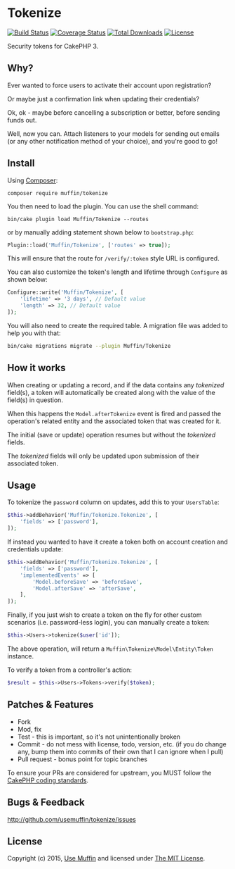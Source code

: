 # Tokenize

[![Build Status](https://img.shields.io/travis/UseMuffin/Tokenize/master.svg?style=flat-square)](https://travis-ci.org/UseMuffin/Tokenize)
[![Coverage Status](https://img.shields.io/codecov/c/github/UseMuffin/Tokenize.svg?style=flat-square)](https://codecov.io/github/UseMuffin/Tokenize)
[![Total Downloads](https://img.shields.io/packagist/dt/muffin/tokenize.svg?style=flat-square)](https://packagist.org/packages/muffin/tokenize)
[![License](https://img.shields.io/badge/license-MIT-blue.svg?style=flat-square)](LICENSE)

Security tokens for CakePHP 3.

## Why?

Ever wanted to force users to activate their account upon registration?

Or maybe just a confirmation link when updating their credentials?

Ok, ok - maybe before cancelling a subscription or better, before sending funds out.

Well, now you can. Attach listeners to your models for sending out emails (or any other
notification method of your choice), and you're good to go!

## Install

Using [Composer][composer]:

```
composer require muffin/tokenize
```

You then need to load the plugin. You can use the shell command:

```
bin/cake plugin load Muffin/Tokenize --routes
```

or by manually adding statement shown below to `bootstrap.php`:

```php
Plugin::load('Muffin/Tokenize', ['routes' => true]);
```

This will ensure that the route for `/verify/:token` style URL is configured.

You can also customize the token's length and lifetime through `Configure` as
shown below:

```php
Configure::write('Muffin/Tokenize', [
    'lifetime' => '3 days', // Default value
    'length' => 32, // Default value
]);
```

You will also need to create the required table. A migration file was
added to help you with that:

```sh
bin/cake migrations migrate --plugin Muffin/Tokenize
```

## How it works

When creating or updating a record, and if the data contains any *tokenized* field(s), a token
will automatically be created along with the value of the field(s) in question.

When this happens the `Model.afterTokenize` event is fired and passed the operation's related
entity and the associated token that was created for it.

The initial (save or update) operation resumes but without the *tokenized* fields.

The *tokenized* fields will only be updated upon submission of their associated token.

## Usage

To tokenize the `password` column on updates, add this to your `UsersTable`:

```php
$this->addBehavior('Muffin/Tokenize.Tokenize', [
    'fields' => ['password'],
]);
```

If instead you wanted to have it create a token both on account creation and credentials update:

```php
$this->addBehavior('Muffin/Tokenize.Tokenize', [
    'fields' => ['password'],
    'implementedEvents' => [
        'Model.beforeSave' => 'beforeSave',
        'Model.afterSave' => 'afterSave',
    ],
]);
```

Finally, if you just wish to create a token on the fly for other custom scenarios (i.e. password-less
login), you can manually create a token:

```php
$this->Users->tokenize($user['id']);
```

The above operation, will return a `Muffin\Tokenize\Model\Entity\Token` instance.

To verify a token from  a controller's action:

```php
$result = $this->Users->Tokens->verify($token);
```

## Patches & Features

* Fork
* Mod, fix
* Test - this is important, so it's not unintentionally broken
* Commit - do not mess with license, todo, version, etc. (if you do change any, bump them into commits of
their own that I can ignore when I pull)
* Pull request - bonus point for topic branches

To ensure your PRs are considered for upstream, you MUST follow the [CakePHP coding standards][standards].

## Bugs & Feedback

http://github.com/usemuffin/tokenize/issues

## License

Copyright (c) 2015, [Use Muffin][muffin] and licensed under [The MIT License][mit].

[cakephp]:http://cakephp.org
[composer]:http://getcomposer.org
[mit]:http://www.opensource.org/licenses/mit-license.php
[muffin]:http://usemuffin.com
[standards]:http://book.cakephp.org/3.0/en/contributing/cakephp-coding-conventions.html
